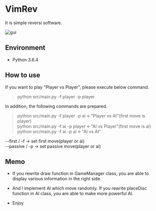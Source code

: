 # VimRev

It is simple reversi software.  

![gui](https://github.com/Vimmer-Yamagen/VimRev/blob/images/gui.png)

## Environment

+ Python 3.6.4  

## How to use  

If you want to play "Player vs Player", please execute below command.
> python src/main.py -f player -p player

In addition, the following commands are prepared.  
> python src/main.py -f player -p ai <-"Player vs AI"(first move is player)  
> python src/main.py -f ai -p player <-"AI vs Player"(first move is ai)  
> python src/main.py -f ai -p ai <-"AI vs AI"  

--first / -f -> set first move(player or ai)  
--passive / -p -> set passive move(player or ai)  

## Memo  
+ If you rewrite draw function in GameManager class, you are able to display various information in the right side.  

+ And I implement AI which move randomly. If you rewrite placeDisc function in AI class, you are able to make more powerful AI.  

+ Enjoy  